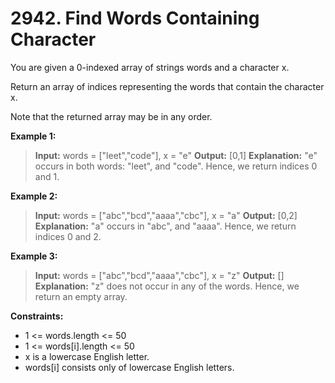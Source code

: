 # 2942. Find Words Containing Character #

You are given a 0-indexed array of strings words and a character x.

Return an array of indices representing the words that contain the character x.

Note that the returned array may be in any order.

 

__Example 1:__

> __Input:__ words = ["leet","code"], x = "e"
> __Output:__ [0,1]
> __Explanation:__ "e" occurs in both words: "leet", and "code". Hence, we return indices 0 and 1.

__Example 2:__

> __Input:__ words = ["abc","bcd","aaaa","cbc"], x = "a"
> __Output:__ [0,2]
> __Explanation:__ "a" occurs in "abc", and "aaaa". Hence, we return indices 0 and 2.

__Example 3:__

> __Input:__ words = ["abc","bcd","aaaa","cbc"], x = "z"
> __Output:__ []
> __Explanation:__ "z" does not occur in any of the words. Hence, we return an empty array.
 

__Constraints:__

- 1 <= words.length <= 50
- 1 <= words[i].length <= 50
- x is a lowercase English letter.
- words[i] consists only of lowercase English letters.